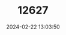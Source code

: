 ---
title: "12627"
category: "Notamacropus parma"
draft: false
date: 2024-02-22 13:03:50
languages:
  English: ["Parma Wallaby"]
---
